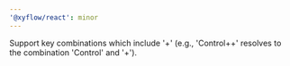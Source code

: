```yaml
---
'@xyflow/react': minor
---
```


Support key combinations which include '+' (e.g., 'Control++' resolves to the combination 'Control' and '+').
